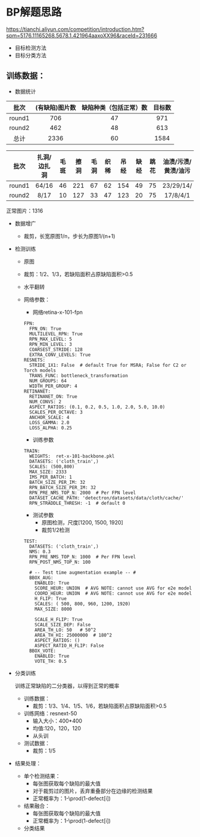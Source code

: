 # BP解题思路

https://tianchi.aliyun.com/competition/introduction.htm?spm=5176.11165268.5678.1.421964aaxoXX96&raceId=231666

- 目标检测方法
- 目标分类方法

## 训练数据：
- 数据统计

|批次|(有缺陷)图片数|缺陷种类（包括正常）数|目标数|
|:---:|:---:|:---:|:---:|
|round1|706|47|971|
|round2|462|48|613|
|总计|2336|60|1584|

|批次|扎洞/边扎洞|毛斑|擦洞|毛洞|织稀|吊经|缺经|跳花|油渍/污渍/黄渍/油污|
|:---:|:---:|:---:|:---:|:---:|:---:|:---:|:---:|:---:|:---:|
|round1|64/16|46|221|67|62|154|49|75|23/29/14/
|round2|8/17|10|127|33|47|123|20|75|17/8/4/1

正常图片：1316

- 数据增广
  - 裁剪，长宽原图1/n，步长为原图1/(n+1)
  
- 检测训练
  - 原图
  - 裁剪：1/2、1/3，若缺陷面积占原缺陷面积>0.5
  - 水平翻转
  - 网络参数：
    - 网络retina-x-101-fpn
    
    ```
    FPN:
      FPN_ON: True
      MULTILEVEL_RPN: True
      RPN_MAX_LEVEL: 5
      RPN_MIN_LEVEL: 3
      COARSEST_STRIDE: 128
      EXTRA_CONV_LEVELS: True
    RESNETS:
      STRIDE_1X1: False  # default True for MSRA; False for C2 or Torch models
      TRANS_FUNC: bottleneck_transformation
      NUM_GROUPS: 64
      WIDTH_PER_GROUP: 4
    RETINANET:
      RETINANET_ON: True
      NUM_CONVS: 2
      ASPECT_RATIOS: (0.1, 0.2, 0.5, 1.0, 2.0, 5.0, 10.0)
      SCALES_PER_OCTAVE: 3
      ANCHOR_SCALE: 4
      LOSS_GAMMA: 2.0
      LOSS_ALPHA: 0.25
    ```
    - 训练参数
    ```
    TRAIN:
      WEIGHTS:  ret-x-101-backbone.pkl
      DATASETS: ('cloth_train',)
      SCALES: (500,800)
      MAX_SIZE: 2333
      IMS_PER_BATCH: 1
      BATCH_SIZE_PER_IM: 32
      RPN_BATCH_SIZE_PER_IM: 32
      RPN_PRE_NMS_TOP_N: 2000  # Per FPN level
      DATASET_CACHE_PATH: 'detectron/datasets/data/cloth/cache/'
      RPN_STRADDLE_THRESH: -1  # default 0
    ```
  
    - 测试参数
      - 原图检测，尺度[1200, 1500, 1920]
      - 裁剪1/2检测
    ```
    TEST:
      DATASETS: ('cloth_train',)
      NMS: 0.3
      RPN_PRE_NMS_TOP_N: 1000  # Per FPN level
      RPN_POST_NMS_TOP_N: 100
    
      # -- Test time augmentation example -- #
      BBOX_AUG:
        ENABLED: True
        SCORE_HEUR: UNION  # AVG NOTE: cannot use AVG for e2e model
        COORD_HEUR: UNION  # AVG NOTE: cannot use AVG for e2e model
        H_FLIP: True
        SCALES: ( 500, 800, 960, 1200, 1920)
        MAX_SIZE: 8000
    
        SCALE_H_FLIP: True
        SCALE_SIZE_DEP: False
        AREA_TH_LO: 50   # 50^2
        AREA_TH_HI: 25000000  # 180^2
        ASPECT_RATIOS: ()
        ASPECT_RATIO_H_FLIP: False
      BBOX_VOTE:
        ENABLED: True
        VOTE_TH: 0.5
    ```
- 分类训练  
  
  训练正常缺陷的二分类器，以得到正常的概率
  
  - 训练数据：
    - 裁剪：1/3、1/4、1/5、1/6，若缺陷面积占原缺陷面积>0.5
  - 训练网络：resnext-50
    - 输入大小：400*400
    - 均值:120，120，120
    - 从头训
  - 测试数据：
    - 裁剪：1/5
    
- 结果处理：
  - 单个检测结果：
    - 每张图获取每个缺陷的最大值
    - 对于裁剪过的图片，丢弃重叠部分在边缘的检测结果
    - 正常概率为：1-\prod(1-defect[i])
  - 结果融合：
    - 每张图获取每个缺陷的最大值
    - 正常概率为：1-\prod(1-defect[i])
  - 分类结果
    
    
    
    
    
  
